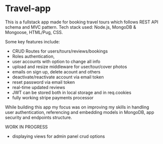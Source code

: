 # Travel-app
This is a fullstack app made for booking travel tours which follows REST API schema and MVC pattern.
Tech stack used: Node.js, MongoDB & Mongoose, HTML/Pug, CSS.

Some key features include:
- CRUD Routes for users/tours/reviews/bookings
- Roles authentication,
- user accounts with option to change all info
- upload and resize middleware for user/tour/cover photos
- emails on sign up, delete acount and others
- deactivate/reactivate account via email token
- reset password via email token
- real-time updated reviews
- JWT can be stored both in local storage and in req.cookies
- fully working stripe payments processor

While building this app my focus was on improving my skills in handling user authentication, referencing and embedding models in MongoDB, app security and endpoints structure.

WORK IN PROGRESS
- displaying views for admin panel crud options


